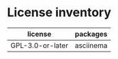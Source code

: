 # License inventory

| license          | packages  |
| ---------------- | --------- |
| GPL-3.0-or-later | asciinema |

